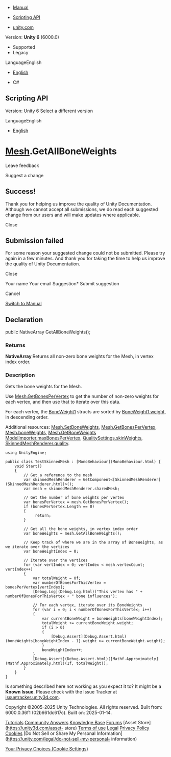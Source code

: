 [ ]()

  * [Manual](../Manual/index.html)
  * [Scripting API](../ScriptReference/index.html)

  * [unity.com](https://unity.com/)

Version: **Unity 6** (6000.0)

  * Supported
  * Legacy

LanguageEnglish

  * [English]()

  * C#

[ ](https://docs.unity3d.com)

## Scripting API

Version: Unity 6 Select a different version

LanguageEnglish

  * [English]()

#  [Mesh](Mesh.html).GetAllBoneWeights

Leave feedback

Suggest a change

## Success!

Thank you for helping us improve the quality of Unity Documentation. Although
we cannot accept all submissions, we do read each suggested change from our
users and will make updates where applicable.

Close

## Submission failed

For some reason your suggested change could not be submitted. Please <a>try
again</a> in a few minutes. And thank you for taking the time to help us
improve the quality of Unity Documentation.

Close

Your name Your email Suggestion* Submit suggestion

Cancel

[Switch to Manual](../Manual/class-Mesh.html "Go to Mesh Component in the
Manual")

## Declaration

public NativeArray<BoneWeight1> GetAllBoneWeights();

### Returns

**NativeArray <BoneWeight1>** Returns all non-zero bone weights for the Mesh,
in vertex index order.

### Description

Gets the bone weights for the Mesh.

Use [Mesh.GetBonesPerVertex](Mesh.GetBonesPerVertex.html) to get the number of
non-zero weights for each vertex, and then use that to iterate over this data.  
  
For each vertex, the [BoneWeight1](BoneWeight1.html) structs are sorted by
[BoneWeight1.weight](BoneWeight1-weight.html), in descending order.  
  
Additional resources: [Mesh.SetBoneWeights](Mesh.SetBoneWeights.html),
[Mesh.GetBonesPerVertex](Mesh.GetBonesPerVertex.html),
[Mesh.boneWeights](Mesh-boneWeights.html),
[Mesh.GetBoneWeights](Mesh.GetBoneWeights.html)
[ModelImporter.maxBonesPerVertex](ModelImporter-maxBonesPerVertex.html),
[QualitySettings.skinWeights](QualitySettings-skinWeights.html),
[SkinnedMeshRenderer.quality](SkinnedMeshRenderer-quality.html).

    
    
    using UnityEngine;  
      
    public class TestSkinnedMesh : [MonoBehaviour](MonoBehaviour.html) {
        void Start()
        {
            // Get a reference to the mesh
            var skinnedMeshRenderer = GetComponent<[SkinnedMeshRenderer](SkinnedMeshRenderer.html)>();
            var mesh = skinnedMeshRenderer.sharedMesh;  
      
            // Get the number of bone weights per vertex
            var bonesPerVertex = mesh.GetBonesPerVertex();
            if (bonesPerVertex.Length == 0)
            {
                 return;
            }  
      
            // Get all the bone weights, in vertex index order
            var boneWeights = mesh.GetAllBoneWeights();  
      
            // Keep track of where we are in the array of BoneWeights, as we iterate over the vertices
            var boneWeightIndex = 0;  
      
            // Iterate over the vertices
            for (var vertIndex = 0; vertIndex < mesh.vertexCount; vertIndex++)
            {
                var totalWeight = 0f;
                var numberOfBonesForThisVertex = bonesPerVertex[vertIndex];
                [Debug.Log](Debug.Log.html)("This vertex has " + numberOfBonesForThisVertex + " bone influences");  
      
                // For each vertex, iterate over its BoneWeights
                for (var i = 0; i < numberOfBonesForThisVertex; i++)
                {
                    var currentBoneWeight = boneWeights[boneWeightIndex];
                    totalWeight += currentBoneWeight.weight;
                    if (i > 0)
                    {
                        [Debug.Assert](Debug.Assert.html)(boneWeights[boneWeightIndex - 1].weight >= currentBoneWeight.weight);
                    }
                    boneWeightIndex++;
                }
                [Debug.Assert](Debug.Assert.html)([Mathf.Approximately](Mathf.Approximately.html)(1f, totalWeight));
            }
        }
    }
    

Is something described here not working as you expect it to? It might be a
**Known Issue**. Please check with the Issue Tracker at
[issuetracker.unity3d.com](https://issuetracker.unity3d.com).

Copyright ©2005-2025 Unity Technologies. All rights reserved. Built from:
6000.0.36f1 (02b661dc617c). Built on: 2025-01-14.

[Tutorials](https://unity3d.com/learn) [Community
Answers](https://answers.unity3d.com) [Knowledge
Base](https://support.unity3d.com/hc/en-us)
[Forums](https://forum.unity3d.com) [Asset Store](https://unity3d.com/asset-
store) [Terms of use](https://docs.unity3d.com/Manual/TermsOfUse.html)
[Legal](https://unity.com/legal) [Privacy
Policy](https://unity.com/legal/privacy-policy)
[Cookies](https://unity.com/legal/cookie-policy) [Do Not Sell or Share My
Personal Information](https://unity.com/legal/do-not-sell-my-personal-
information)

[Your Privacy Choices (Cookie Settings)](javascript:void\(0\);)

